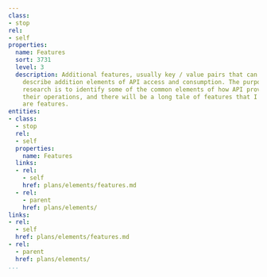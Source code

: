 ```yaml
---
class:
- stop
rel:
- self
properties:
  name: Features
  sort: 3731
  level: 3
  description: Additional features, usually key / value pairs that can be used to
    describe addition elements of API access and consumption. The purpose of this
    research is to identify some of the common elements of how API providers plan
    their operations, and there will be a long tale of features that I do not capture--these
    are features.
entities:
- class:
  - stop
  rel:
  - self
  properties:
    name: Features
  links:
  - rel:
    - self
    href: plans/elements/features.md
  - rel:
    - parent
    href: plans/elements/
links:
- rel:
  - self
  href: plans/elements/features.md
- rel:
  - parent
  href: plans/elements/
...
```


